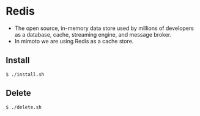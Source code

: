# Redis

* The open source, in-memory data store used by millions of developers as a database, cache, streaming engine, and message broker.
* In mimoto we are using Redis as a cache store.

## Install
```
$ ./install.sh
```
## Delete
```
$ ./delete.sh
```
